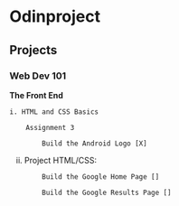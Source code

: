 # Odinproject

## Projects

### Web Dev 101

**The Front End**

    i. HTML and CSS Basics
    
        Assignment 3
        
            Build the Android Logo [X]  
            
    ii. Project HTML/CSS:
    
            Build the Google Home Page []
            
        	Build the Google Results Page []
